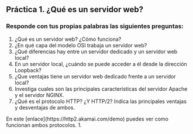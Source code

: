 ## Práctica 1. ¿Qué es un servidor web?
### Responde con tus propias palabras las siguientes preguntas:

1. ¿Qué es un servidor web? ¿Cómo funciona?
1. ¿En qué capa del modelo OSI trabaja un servidor web?
1. ¿Qué diferencias hay entre un servidor dedicado y un servidor web local?
1. En un servidor local, ¿cuándo se puede acceder a él desde la dirección Loopback?
1. ¿Que ventajas tiene un servidor web dedicado frente a un servidor local?
1. Investiga cuales son las principales características del servidor Apache y el servidor NGINX.
1. ¿Qué es el protocolo HTTP? ¿Y HTTP/2? Indica las principales ventajas y desventajas de ambos. 
<p> En este [enlace](https://http2.akamai.com/demo) puedes ver como funcionan ambos protocolos.
1. 
